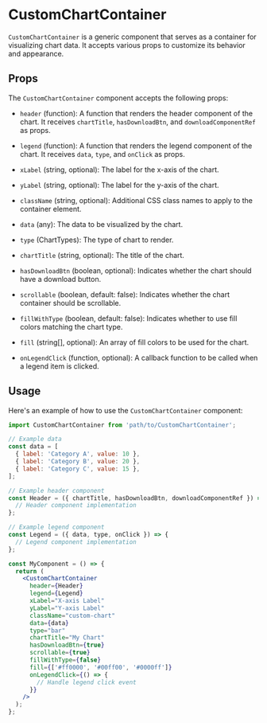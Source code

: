 # CustomChartContainer

`CustomChartContainer` is a generic component that serves as a container for visualizing chart data. It accepts various props to customize its behavior and appearance.

## Props

The `CustomChartContainer` component accepts the following props:

- `header` (function): A function that renders the header component of the chart. It receives `chartTitle`, `hasDownloadBtn`, and `downloadComponentRef` as props.

- `legend` (function): A function that renders the legend component of the chart. It receives `data`, `type`, and `onClick` as props.

- `xLabel` (string, optional): The label for the x-axis of the chart.

- `yLabel` (string, optional): The label for the y-axis of the chart.

- `className` (string, optional): Additional CSS class names to apply to the container element.

- `data` (any): The data to be visualized by the chart.

- `type` (ChartTypes): The type of chart to render.

- `chartTitle` (string, optional): The title of the chart.

- `hasDownloadBtn` (boolean, optional): Indicates whether the chart should have a download button.

- `scrollable` (boolean, default: false): Indicates whether the chart container should be scrollable.

- `fillWithType` (boolean, default: false): Indicates whether to use fill colors matching the chart type.

- `fill` (string[], optional): An array of fill colors to be used for the chart.

- `onLegendClick` (function, optional): A callback function to be called when a legend item is clicked.

## Usage

Here's an example of how to use the `CustomChartContainer` component:

```jsx
import CustomChartContainer from 'path/to/CustomChartContainer';

// Example data
const data = [
  { label: 'Category A', value: 10 },
  { label: 'Category B', value: 20 },
  { label: 'Category C', value: 15 },
];

// Example header component
const Header = ({ chartTitle, hasDownloadBtn, downloadComponentRef }) => {
  // Header component implementation
};

// Example legend component
const Legend = ({ data, type, onClick }) => {
  // Legend component implementation
};

const MyComponent = () => {
  return (
    <CustomChartContainer
      header={Header}
      legend={Legend}
      xLabel="X-axis Label"
      yLabel="Y-axis Label"
      className="custom-chart"
      data={data}
      type="bar"
      chartTitle="My Chart"
      hasDownloadBtn={true}
      scrollable={true}
      fillWithType={false}
      fill={['#ff0000', '#00ff00', '#0000ff']}
      onLegendClick={() => {
        // Handle legend click event
      }}
    />
  );
};
